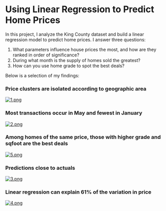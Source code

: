 
# Using Linear Regression to Predict Home Prices

In this project, I analyze the King County dataset and build a linear regression model to predict home prices. I answer three questions:
1. What parameters influence house prices the most, and how are they ranked in order of significance?
2. During what month is the supply of homes sold the greatest?
3. How can you use home grade to spot the best deals?

Below is a selection of my findings:

### Price clusters are isolated according to geographic area
[![1.png](https://i.postimg.cc/ZK3MJJwR/1.png)](https://postimg.cc/HVY221DD)

### Most transactions occur in May and fewest in January
[![2.png](https://i.postimg.cc/LXnxwSqm/2.png)](https://postimg.cc/34Qj0PCq)

### Among homes of the same price, those with higher grade and sqfoot are the best deals
[![5.png](https://i.postimg.cc/Fz0VXHhX/5.png)](https://postimg.cc/WqbkMjD5)

### Predictions close to actuals
[![3.png](https://i.postimg.cc/rwMQcxdn/3.png)](https://postimg.cc/Mv3ymcmV)

### Linear regression can explain 61% of the variation in price
[![4.png](https://i.postimg.cc/pddC5vJK/4.png)](https://postimg.cc/k2kKLkZ5)





